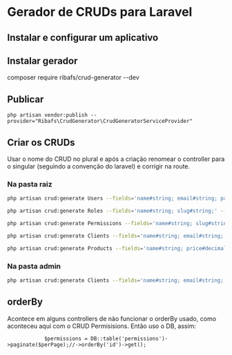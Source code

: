# Gerador de CRUDs para Laravel

## Instalar e configurar um aplicativo

## Instalar gerador
composer require ribafs/crud-generator --dev
  
## Publicar
    php artisan vendor:publish --provider="Ribafs\CrudGenerator\CrudGeneratorServiceProvider"

## Criar os CRUDs

Usar o nome do CRUD no plural e após a criação renomear o controller para o singular (seguindo a convenção do laravel) e corrigir na route.

### Na pasta raiz
```bash
php artisan crud:generate Users --fields='name#string; email#string; password#string;' --view-path='' --controller-namespace=App\\Http\\Controllers --route-group='' --form-helper=html

php artisan crud:generate Roles --fields='name#string; slug#string;' --view-path='' --controller-namespace=App\\Http\\Controllers --route-group='' --form-helper=html

php artisan crud:generate Permissions --fields='name#string; slug#string;' --view-path='' --controller-namespace=App\\Http\\Controllers --route-group='' --form-helper=html

php artisan crud:generate Clients --fields='name#string; email#string;' --view-path='' --controller-namespace=App\\Http\\Controllers --route-group='' --form-helper=html

php artisan crud:generate Products --fields='name#string; price#decimal;' --view-path='' --controller-namespace=App\\Http\\Controllers --route-group='' --form-helper=html
```

### Na pasta admin
```bash
php artisan crud:generate Clients --fields='name#string; email#string;' --view-path=admin --controller-namespace=App\\Http\\Controllers\\Admin --route-group=admin --form-helper=html
```

## orderBy
Acontece em alguns controllers de não funcionar o orderBy usado, como aconteceu aqui com o CRUD Permisisions. Então uso o DB, assim:

                $permissions = DB::table('permissions')->paginate($perPage);//->orderBy('id')->get();
